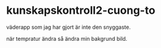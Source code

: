 # kunskapskontroll2-cuong-to

väderapp som jag har gjort är inte den snyggaste.

när tempratur ändra så ändra min bakgrund bild.
